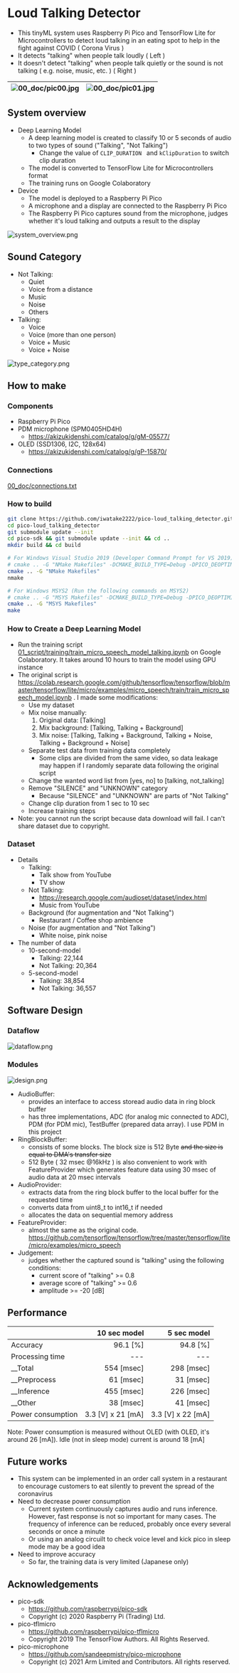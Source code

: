 # Loud Talking Detector
- This tinyML system uses Raspberry Pi Pico and TensorFlow Lite for Microcontrollers to detect loud talking in an eating spot to help in the fight against COVID ( Corona Virus )
- It detects "talking" when people talk loudly ( Left )
- It doesn't detect "talking" when people talk quietly or the sound is not talking ( e.g. noise, music, etc. ) ( Right )

|![00_doc/pic00.jpg](00_doc/pic00.jpg)|![00_doc/pic01.jpg](00_doc/pic01.jpg)|
|---|---|

## System overview
- Deep Learning Model
    - A deep learning model is created to classify 10 or 5 seconds of audio to two types of sound ("Talking", "Not Talking")
        - Change the value of `CLIP_DURATION ` and `kClipDuration` to switch clip duration
    - The model is converted to TensorFlow Lite for Microcontrollers format
    - The training runs on Google Colaboratory
- Device
    - The model is deployed to a Raspberry Pi Pico
    - A microphone and a display are connected to the Raspberry Pi Pico
    - The Raspberry Pi Pico captures sound from the microphone, judges whether it's loud talking and outputs a result to the display

![system_overview.png](00_doc/system_overview.png)

## Sound Category
- Not Talking:
    - Quiet
    - Voice from a distance
    - Music
    - Noise
    - Others
- Talking:
    - Voice
    - Voice (more than one person)
    - Voice + Music
    - Voice + Noise

![type_category.png](00_doc/type_category.png)

## How to make
### Components
- Raspberry Pi Pico
- PDM microphone (SPM0405HD4H)
    - https://akizukidenshi.com/catalog/g/gM-05577/
- OLED (SSD1306, I2C, 128x64)
    - https://akizukidenshi.com/catalog/g/gP-15870/

### Connections
[00_doc/connections.txt](00_doc/connections.txt)

### How to build
```sh
git clone https://github.com/iwatake2222/pico-loud_talking_detector.git
cd pico-loud_talking_detector
git submodule update --init
cd pico-sdk && git submodule update --init && cd ..
mkdir build && cd build

# For Windows Visual Studio 2019 (Developer Command Prompt for VS 2019)
# cmake .. -G "NMake Makefiles" -DCMAKE_BUILD_TYPE=Debug -DPICO_DEOPTIMIZED_DEBUG=on
cmake .. -G "NMake Makefiles"
nmake

# For Windows MSYS2 (Run the following commands on MSYS2)
# cmake .. -G "MSYS Makefiles" -DCMAKE_BUILD_TYPE=Debug -DPICO_DEOPTIMIZED_DEBUG=on
cmake .. -G "MSYS Makefiles" 
make
```

### How to Create a Deep Learning Model
- Run the training script [01_script/training/train_micro_speech_model_talking.ipynb](01_script/training/train_micro_speech_model_talking.ipynb) on Google Colaboratory. It takes around 10 hours to train the model using GPU instance
- The original script is https://colab.research.google.com/github/tensorflow/tensorflow/blob/master/tensorflow/lite/micro/examples/micro_speech/train/train_micro_speech_model.ipynb . I made some modifications:
    - Use my dataset
    - Mix noise manually:
        1. Original data: [Talking]
        2. Mix background: [Talking, Talking + Background]
        3. Mix noise: [Talking, Talking + Background, Talking + Noise, Talking + Background + Noise]
    - Separate test data from training data completely
        - Some clips are divided from the same video, so data leakage may happen if I randomly separate data following the original script
    - Change the wanted word list from [yes, no] to [talking, not_talking]
    - Remove "SILENCE" and "UNKNOWN" category
        - Because "SILENCE" and "UNKNOWN" are parts of "Not Talking"
    - Change clip duration from 1 sec to 10 sec
    - Increase training steps
- Note: you cannot run the script because data download will fail. I can't share dataset due to copyright.

### Dataset
- Details
    - Talking:
        - Talk show from YouTube
        - TV show
    - Not Talking:
        - https://research.google.com/audioset/dataset/index.html
        - Music from YouTube
    - Background (for augmentation and "Not Talking")
        - Restaurant / Coffee shop ambience
    - Noise (for augmentation and "Not Talking")
        - White noise, pink noise
- The number of data
    - 10-second-model
        - Talking: 22,144
        - Not Talking: 20,364
    - 5-second-model
        - Talking: 38,854
        - Not Talking: 36,557

## Software Design
### Dataflow
![dataflow.png](00_doc/dataflow.png)

### Modules
![design.png](00_doc/design.png)
- AudioBuffer:
    - provides an interface to access storead audio data in ring block buffer
    - has three implementations, ADC (for analog mic connected to ADC), PDM (for PDM mic), TestBuffer (prepared data array). I use PDM in this project
- RingBlockBuffer:
    - consists of some blocks. The block size is 512 Byte ~~and the size is equal to DMA's transfer size~~
    - 512 Byte ( 32 msec @16kHz ) is also convenient to work with FeatureProvider which generates feature data using 30 msec of audio data at 20 msec intervals
- AudioProvider:
    - extracts data from the ring block buffer to the local buffer for the requested time
    - converts data from uint8_t to int16_t if needed
    - allocates the data on sequential memory address
- FeatureProvider:
    - almost the same as the original code. https://github.com/tensorflow/tensorflow/tree/master/tensorflow/lite/micro/examples/micro_speech
- Judgement:
    - judges whether the captured sound is "talking" using the following conditions:
        - current score of "talking" >= 0.8
        - average score of "talking" >= 0.6
        - amplitude >= -20 [dB]

## Performance
|                   | 10 sec model | 5 sec model |
| :---------------- | -----------: | ----------: |
| Accuracy          |   96.1 [%]   |  94.8 [%]   |
| Processing time   |    ---       |    ---      |
| __Total           |  554 [msec]  |  298 [msec] |
| __Preprocess      |   61 [msec]  |   31 [msec] |
| __Inference       |  455 [msec]  |  226 [msec] |
| __Other           |   38 [msec]  |   41 [msec] |
| Power consumption | 3.3 [V] x 21 [mA] | 3.3 [V] x 22 [mA] |

Note: Power consumption is measured without OLED (with OLED, it's around 26 [mA]). Idle (not in sleep mode) current is around 18 [mA] 

## Future works
- This system can be implemented in an order call system in a restaurant to encourage customers to eat silently to prevent the spread of the coronavirus
- Need to decrease power consumption
    - Current system continuously captures audio and runs inference. However, fast response is not so important for many cases. The frequency of inference can be reduced, probably once every several seconds or once a minute
    - Or using an analog circuilt to check voice level and kick pico in sleep mode may be a good idea
- Need to improve accuracy
    - So far, the training data is very limited (Japanese only)

## Acknowledgements
- pico-sdk
	- https://github.com/raspberrypi/pico-sdk
	- Copyright (c) 2020 Raspberry Pi (Trading) Ltd.
- pico-tflmicro
	- https://github.com/raspberrypi/pico-tflmicro
	- Copyright 2019 The TensorFlow Authors. All Rights Reserved.
- pico-microphone
    - https://github.com/sandeepmistry/pico-microphone
    - Copyright (c) 2021 Arm Limited and Contributors. All rights reserved.

